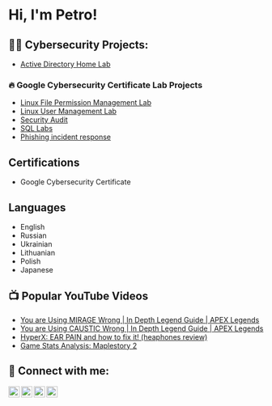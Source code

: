 <h1>Hi, I'm Petro! </h1>  

<h2>👨‍💻 Cybersecurity Projects:</h2>

- [Active Directory Home Lab](https://github.com/CyberNetWatch/Active-Directory-Home-Lab/tree/main)

### 🔥 **Google Cybersecurity Certificate Lab Projects**
- [Linux File Permission Management Lab](https://github.com/CyberNetWatch/Linux_labs/tree/main)  
- [Linux User Management Lab](https://github.com/CyberNetWatch/Linux-User-Management-Lab/tree/main)
- [Security Audit](https://github.com/CyberNetWatch/Security-Audit)
- [SQL Labs](https://github.com/CyberNetWatch/google_SQL-Lab/tree/main)
- [Phishing incident response](https://github.com/CyberNetWatch/Phishing_incident_response_google)



<h2> Certifications </h2>

 - Google Cybersecurity Certificate

<h2> Languages </h2>

 - English
 - Russian
 - Ukrainian
 - Lithuanian
 - Polish
 - Japanese


<h2>📺 Popular YouTube Videos</h2>

- [You are Using MIRAGE Wrong | In Depth Legend Guide | APEX Legends](https://www.youtube.com/watch?v=p_m4yFtHqww&t=253s)
- [You are Using CAUSTIC Wrong | In Depth Legend Guide | APEX Legends](https://www.youtube.com/watch?v=_bTtkx_HDeQ&t=34s)
- [HyperX: EAR PAIN and how to fix it! (heaphones review)](https://www.youtube.com/watch?v=5UVWyx_vJG0&t=136s)
- [Game Stats Analysis: Maplestory 2](https://www.youtube.com/watch?v=tu4u1NSIDm8)

<h2> 🤳 Connect with me:</h2>

[<img align="left" alt="JoshMadakor | YouTube" width="22px" src="https://cdn.jsdelivr.net/npm/simple-icons@v3/icons/youtube.svg" />][youtube]
[<img align="left" alt="JoshMadakor | Twitter" width="22px" src="https://cdn.jsdelivr.net/npm/simple-icons@v3/icons/twitter.svg" />][twitter]
[<img align="left" alt="JoshMadakor | LinkedIn" width="22px" src="https://cdn.jsdelivr.net/npm/simple-icons@v3/icons/linkedin.svg" />][linkedin]
[<img align="left" alt="JoshMadakor | Instagram" width="22px" src="https://cdn.jsdelivr.net/npm/simple-icons@v3/icons/instagram.svg" />][instagram]

[twitter]: https://twitter.com/NotRealPatrice
[youtube]: https://www.youtube.com/@Narbirale/videos
[instagram]: https://www.instagram.com/omgitspatrice/
[linkedin]: https://www.linkedin.com/in/petro-mesceriakov-9a5495356/

<!--
